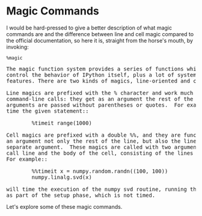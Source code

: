 # Magic Commands

I would be hard-pressed to give a better description of what magic commands are and the difference between line and cell magic compared to the official documentation, so here it is, straight from the horse's mouth, by invoking:

```
%magic
```

<pre class="output">
The magic function system provides a series of functions which allow you to
control the behavior of IPython itself, plus a lot of system-type
features. There are two kinds of magics, line-oriented and cell-oriented.

Line magics are prefixed with the % character and work much like OS
command-line calls: they get as an argument the rest of the line, where
arguments are passed without parentheses or quotes.  For example, this will
time the given statement::

        %timeit range(1000)

Cell magics are prefixed with a double %%, and they are functions that get as
an argument not only the rest of the line, but also the lines below it in a
separate argument.  These magics are called with two arguments: the rest of the
call line and the body of the cell, consisting of the lines below the first.
For example::

        %%timeit x = numpy.random.randn((100, 100))
        numpy.linalg.svd(x)

will time the execution of the numpy svd routine, running the assignment of x
as part of the setup phase, which is not timed.
</pre>

Let's explore some of these magic commands.
